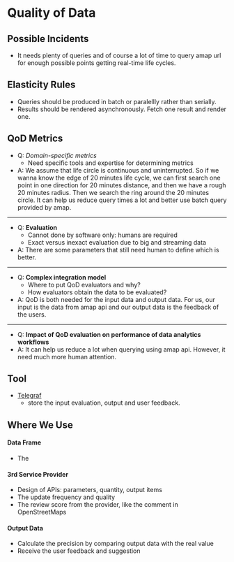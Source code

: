 # Quality of Data
## Possible Incidents
- It needs plenty of queries and of course a lot of time to query amap url for enough possible points getting real-time life cycles.

## Elasticity Rules
- Queries should be produced in batch or paralellly rather than serially.
- Results should be rendered asynchronously. Fetch one result and render one.

## QoD Metrics
- Q: *Domain-specific metrics*
    - Need specific tools and expertise for determining metrics
- A: We assume that life circle is continuous and uninterrupted. So if we wanna know the edge of 20 minutes life cycle, we can first search one point in one direction for 20 minutes distance, and then we have a rough 20 minutes radius. Then we search the ring around the 20 minutes circle. It can help us reduce query times a lot and better use batch query provided by amap.

-------------

- Q: **Evaluation**
    - Cannot done by software only: humans are required
    - Exact versus inexact evaluation due to big and streaming data
- A: There are some parameters that still need human to define which is better.

-------------

- Q: **Complex integration model**
    - Where to put QoD evaluators and why?
    - How evaluators obtain the data to be evaluated?
- A: QoD is both needed for the input data and output data. For us, our input is the data from amap api and our output data is the feedback of the users.

-------------

- Q: **Impact of QoD evaluation on performance of data analytics workflows**
- A: It can help us reduce a lot when querying using amap api. However, it need much more human attention.

## Tool
- [Telegraf](http://www.telegraf.rs/) 
    - store the input evaluation, output and user feedback.

## Where We Use

#### Data Frame
* The 
<!-- ew -->

#### 3rd Service Provider
* Design of APIs: parameters, quantity, output items
* The update frequency and quality
* The review score from the provider, like the comment in OpenStreetMaps

#### Output Data
* Calculate the precision by comparing output data with the real value
* Receive the user feedback and suggestion

